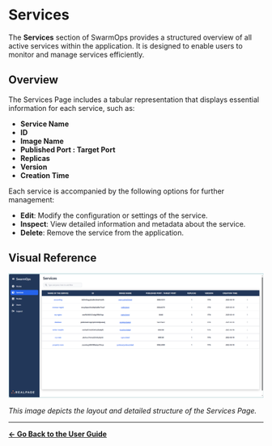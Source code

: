 # Services

The **Services** section of SwarmOps provides a structured overview of all active services within the application. It is designed to enable users to monitor and manage services efficiently.

## Overview

The Services Page includes a tabular representation that displays essential information for each service, such as:
- **Service Name**
- **ID**
- **Image Name**
- **Published Port : Target Port**
- **Replicas**
- **Version**
- **Creation Time**

Each service is accompanied by the following options for further management:
- **Edit**: Modify the configuration or settings of the service.
- **Inspect**: View detailed information and metadata about the service.
- **Delete**: Remove the service from the application.

## Visual Reference

![Services Page Visual Representation](images/services.png)

_This image depicts the layout and detailed structure of the Services Page._

---

**[← Go Back to the User Guide](../user-guide.md)**